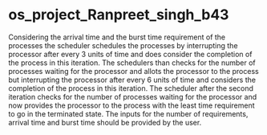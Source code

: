 # os_project_Ranpreet_singh_b43
Considering the arrival time and the burst time requirement of the processes the scheduler schedules the processes by interrupting the processor after every 3 units of time and does consider the completion of the process in this iteration. The schedulers than checks for the number of processes waiting for the processor and allots the processor to the process but interrupting the processor after every 6 units of time and considers the completion of the process in this iteration. The scheduler after the second iteration checks for the number of processes waiting for the processor and now provides the processor to the process with the least time requirement to go in the terminated state. The inputs for the number of requirements, arrival time and burst time should be provided by the user.  
